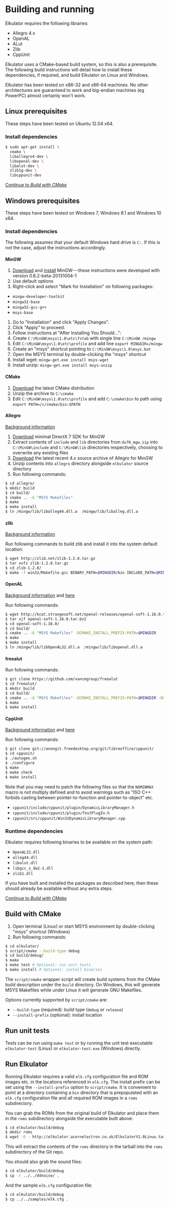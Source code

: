 # Building and running

Elkulator requires the following libraries:

* Allegro 4.x
* OpenAL
* ALut
* Zlib
* CppUnit

Elkulator uses a CMake-based build system, so this is also a prerequisite. The
following build instructions will detail how to install these dependencies, if
required, and build Elkulator on Linux and Windows.

Elkulator has been tested on x86-32 and x86-64 machines. No other architectures
are guaranteed to work and big-endian machines (eg PowerPC) almost certainly
won't work.

## <a name="linux"></a>Linux prerequisites

These steps have been tested on Ubuntu 12.04 x64.

### Install dependencies

```bash
$ sudo apt-get install \
  cmake \
  liballegro4-dev \
  libopenal-dev \
  libalut-dev \
  zlib1g-dev \
  libcppunit-dev
```

[Continue to _Build with CMake_](#build)

## <a name="windows"></a>Windows prerequisites

These steps have been tested on Windows 7, Windows 8.1 and Windows 10 x64.

### Install dependencies

The following assumes that your default Windows hard drive is `C:`. If this is
not the case, adjust the instructions accordingly.

#### MinGW

1. [Download](http://downloads.sourceforge.net/project/mingw/Installer/mingw-get-setup.exe)
and [install](http://www.mingw.org/wiki/Getting_Started) MinGW---these
instructions were developed with version 0.6.2-beta-20131004-1
1. Use default options
1. Right-click and select "Mark for Installation" on following packages:
  * `mingw-developer-toolkit`
  * `mingw32-base`
  * `mingw32-gcc-g++`
  * `msys-base`
1. Go to "Installation" and click "Apply Changes".
1. Click "Apply" to proceed.
1. Follow instructions at "After Installing You Should...":
  1. Create `C:\MinGW\msys\1.0\etc\fstab` with single line `C:\MinGW /mingw`
  1. Edit `C:\MinGW\msys\1.0\etc\profile` and add line `export MINGDIR=/mingw`
  1. Create an "msys" shortcut pointing to `C:\MinGW\msys\1.0\msys.bat`
1. Open the MSYS terminal by double-clicking the "msys" shortcut
1. Install wget: `mingw-get.exe install msys-wget`
1. Install unzip: `mingw-get.exe install msys-unzip`

#### CMake

1. [Download](http://www.cmake.org/files/v3.2/cmake-3.2.2-win32-x86.zip) the
latest CMake distribution
1. Unzip the archive to `C:\cmake`
1. Edit `C:\MinGW\msys\1.0\etc\profile` and add `C:\cmake\bin` to path using
`export PATH=/c/cmake/bin:$PATH`

#### Allegro

[Background information](http://alleg.sourceforge.net/stabledocs/en/build/mingw32.html)

1. [Download](http://alleg.sourceforge.net/files/dx70_mgw.zip) minimal DirectX 7
SDK for MinGW
1. Extract contents of `include` and `lib` directories from `dx70_mgw.zip` into
`C:\MinGW\include` and `C:\MinGW\lib` directories respectively, choosing to
overwrite any existing files
1. [Download](http://sourceforge.net/projects/alleg/files/allegro/4.4.1.1/allegro-4.4.1.1.zip)
the latest recent 4._x_ source archive of Allegro for MinGW
1. Unzip contents into `allegro` directory alongside `elkulator` source
directory
1. Run following commands:
```bash
$ cd allegro/
$ mkdir build
$ cd build/
$ cmake .. -G "MSYS Makefiles"
$ make
$ make install
$ ln /mingw/lib/liballeg44.dll.a  /mingw/lib/liballeg.dll.a
```

#### zlib

[Background information](https://wiki.openttd.org/Compiling_on_Windows_using_MinGW#Compiling_zlib)

Run following commands to build zlib and install it into the system default location:

```bash
$ wget http://zlib.net/zlib-1.2.8.tar.gz
$ tar xvfz zlib-1.2.8.tar.gz
$ cd zlib-1.2.8/
$ make -f win32/Makefile.gcc BINARY_PATH=$MINGDIR/bin INCLUDE_PATH=$MINGDIR/include LIBRARY_PATH=$MINGDIR/lib install
```

#### OpenAL

[Background information](http://kcat.strangesoft.net/openal.html#download) and
[here](http://ingar.satgnu.net/devenv/mingw32/local.html#openalsoft)

Run following commands:

```bash
$ wget http://kcat.strangesoft.net/openal-releases/openal-soft-1.16.0.tar.bz2
$ tar xjf openal-soft-1.16.0.tar.bz2
$ cd openal-soft-1.16.0/
$ cd build/
$ cmake .. -G "MSYS Makefiles" -DCMAKE_INSTALL_PREFIX:PATH=$MINGDIR
$ make
$ make install
$ ln /mingw/lib/libOpenAL32.dll.a  /mingw/lib/libopenal.dll.a
```

#### freealut

Run following commands:

```bash
$ git clone https://github.com/vancegroup/freealut
$ cd freealut/
$ mkdir build
$ cd build/
$ cmake .. -G "MSYS Makefiles" -DCMAKE_INSTALL_PREFIX:PATH=$MINGDIR -DOPENAL_INCLUDE_DIR=$MINGDIR/include/ -DOPENAL_LIBRARY=$MINGDIR/lib/libOpenAL32.dll.a
$ make
$ make install
```

#### CppUnit

[Background information](http://www.freedesktop.org/wiki/Software/cppunit/) and
[here](http://people.freedesktop.org/~mmohrhard/cppunit/index.html)

Run following commands:

```bash
$ git clone git://anongit.freedesktop.org/git/libreoffice/cppunit/
$ cd cppunit/
$ ./autogen.sh
$ ./configure
$ make
$ make check
$ make install
```

Note that you may need to patch the following files so that the `NOMINMAX`
macro is not multiply defined and to avoid warnings such as "ISO C++ forbids
casting between pointer-to-function and pointer-to-object" etc.

* `cppunit/include/cppunit/plugin/DynamicLibraryManager.h`
* `cppunit/include/cppunit/plugin/TestPlugIn.h`
* `cppunit/src/cppunit/Win32DynamicLibraryManager.cpp`

### Runtime dependencies

Elkulator requires following binaries to be available on the system path:

* `OpenAL32.dll`
* `alleg44.dll`
* `libalut.dll`
* `libgcc_s_dw2-1.dll`
* `zlib1.dll`

If you have built and installed the packages as described here, then these
should already be available without any extra steps.

[Continue to _Build with CMake_](#build)

## <a name="build"></a>Build with CMake

1. Open terminal (Linux) or start MSYS environment by double-clicking "msys"
shortcut (Windows)
1. Run following commands:

```bash
$ cd elkulator/
$ script/cmake --build-type debug
$ cd build/debug/
$ make
$ make test # Optional: run unit tests
$ make install # Optional: install binaries
```

The `script/cmake` wrapper script will create build systems from the CMake build
description under the `build` directory. On Windows, this will generate MSYS
Makefiles while under Linux it will generate GNU Makefiles.

Options currently supported by `script/cmake` are:

* `--build-type` (required): build type (`debug` or `release`)
* `--install-prefix` (optional): install location

## <a name="test"></a>Run unit tests

Tests can be run using `make test` or by running the unit test executable
`elkulator-test` (Linux) or `elkulator-test.exe` (Windows) directly.

## <a name="run"></a>Run Elkulator

Running Elkulator requires a valid `elk.cfg` configuration file and ROM images
etc. in the locations referenced in `elk.cfg`. The install prefix can be set
using the `--install-prefix` option to `script/cmake`. It is convenient to point
at a directory containing a `bin` directory that is prepopulated with an
`elk.cfg` configuration file and all required ROM images in a `roms`
subdirectory.

You can grab the ROMs from the original build of Elkulator and place them in the `roms` subdirectory alongside the executable built above:

```bash
$ cd elkulator/build/debug
$ mkdir roms
$ wget -O - http://elkulator.acornelectron.co.uk/ElkulatorV1.0Linux.tar.gz | tar xvz roms
```

This will extract the contents of the `roms` directory in the tarball into the `roms` subdirectory of the Git repo.

You should also grab the sound files:

```bash
$ cd elkulator/build/debug
$ cp -r ../../ddnoise/ .
```

And the sample `elk.cfg` configuration file:


```bash
$ cd elkulator/build/debug
$ cp ../../samples/elk.cfg .
```
